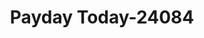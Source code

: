 ---
f_zip-code: 35094
f_state-code: AL
title: Payday Today-24084
f_phone: 205-699-5832
f_city-only: Leeds
f_address: 213 Parkway Drive Southeast Leeds
f_location-unique-id: '24084'
slug: payday-today-24084
updated-on: '2024-05-30T13:46:58.046Z'
created-on: '2024-05-30T13:36:59.803Z'
published-on: '2024-05-30T13:54:32.469Z'
f_city-state: cms/city/leeds-al.md
f_company: cms/company/payday-today.md
f_state: cms/state/alabama.md
layout: '[payday-loan].html'
tags: payday-loan
---